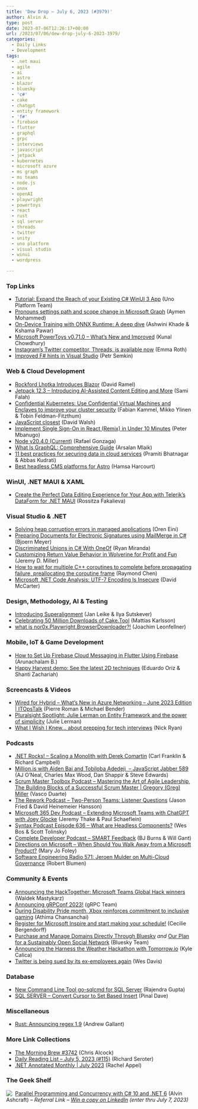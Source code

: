 ```yaml
---
title: 'Dew Drop – July 6, 2023 (#3979)'
author: Alvin A.
type: post
date: 2023-07-06T12:26:17+00:00
url: /2023/07/06/dew-drop-july-6-2023-3979/
categories:
  - Daily Links
  - Development
tags:
  - .net maui
  - agile
  - ai
  - astro
  - blazor
  - bluesky
  - 'c#'
  - cake
  - chatgpt
  - entity framework
  - 'f#'
  - firebase
  - flutter
  - graphql
  - grpc
  - interviews
  - javascript
  - jetpack
  - kubernetes
  - microsoft azure
  - ms graph
  - ms teams
  - node.js
  - onnx
  - openAI
  - playwright
  - powertoys
  - react
  - rust
  - sql server
  - threads
  - twitter
  - unity
  - uno platform
  - visual studio
  - winui
  - wordpress

---
```

### <a name="top"></a>Top Links

  * <a href="https://platform.uno/blog/developing-a-cross-platform-photo-viewer-a-step-by-step-tutorial/" target="_blank" rel="noopener">Tutorial: Expand the Reach of your Existing C# WinUI 3 App</a> (Uno Platform Team)
  * <a href="https://devblogs.microsoft.com/microsoft365dev/pronouns-settings-path-and-scope-change-in-microsoft-graph/" target="_blank" rel="noopener">Pronouns settings path and scope change in Microsoft Graph</a> (Aymen Mohammed)
  * <a href="https://cloudblogs.microsoft.com/opensource/2023/07/05/on-device-training-with-onnx-runtime-a-deep-dive/" target="_blank" rel="noopener">On-Device Training with ONNX Runtime: A deep dive</a> (Ashwini Khade & Kshama Pawar)
  * <a href="https://www.kunal-chowdhury.com/2023/07/powertoys-v0.71.0.html" target="_blank" rel="noopener">Microsoft PowerToys v0.71.0 &#8211; What&#8217;s New and Improved</a> (Kunal Chowdhury)
  * <a href="https://www.theverge.com/2023/7/5/23784263/instagram-threads-app-download-iphone-android" target="_blank" rel="noopener">Instagram’s Twitter competitor, Threads, is available now</a> (Emma Roth)
  * <a href="https://devblogs.microsoft.com/dotnet/improved-fsharp-hints-in-visual-studio/" target="_blank" rel="noopener">Improved F# hints in Visual Studio</a> (Petr Semkin)



### <a name="web"></a>Web & Cloud Development

  * <a href="https://visualstudiomagazine.com/articles/2023/07/05/blazor-intro.aspx" target="_blank" rel="noopener">Rockford Lhotka Introduces Blazor</a> (David Ramel)
  * <a href="https://jetpack.com/blog/jetpack-12-3/" target="_blank" rel="noopener">Jetpack 12.3 – Introducing AI-Assisted Content Editing and More</a> (Sami Falah)
  * <a href="https://kubernetes.io/blog/2023/07/06/confidential-kubernetes/" target="_blank" rel="noopener">Confidential Kubernetes: Use Confidential Virtual Machines and Enclaves to improve your cluster security</a> (Fabian Kammel, Mikko Ylinen & Tobin Feldman-Fitzthum)
  * <a href="https://davidwalsh.name/element-closest" target="_blank" rel="noopener">JavaScript closest</a> (David Walsh)
  * <a href="https://www.telerik.com/blogs/implement-single-sign-on-react-remix-under-10-minutes" target="_blank" rel="noopener">Implement Single Sign-On in React (Remix) in Under 10 Minutes</a> (Peter Mbanugo)
  * <a href="https://nodejs.org/en/blog/release/v20.4.0" target="_blank" rel="noopener">Node v20.4.0 (Current)</a> (Rafael Gonzaga)
  * <a href="https://dev.to/arsalanmee/what-is-graphql-comprehensive-guide-2i1d" target="_blank" rel="noopener">What Is GraphQL: Comprehensive Guide</a> (Arsalan Mlaik)
  * <a href="https://www.microsoft.com/en-us/security/blog/2023/07/05/11-best-practices-for-securing-data-in-cloud-services/" target="_blank" rel="noopener">11 best practices for securing data in cloud services</a> (Pramiti Bhatnagar & Abbas Kudrati)
  * <a href="http://blog.logrocket.com/best-headless-cms-platforms-astro/" target="_blank" rel="noopener">Best headless CMS platforms for Astro</a> (Hamsa Harcourt)



### <a name="silverlight"></a>WinUI, .NET MAUI & XAML

  * <a href="https://www.telerik.com/blogs/create-perfect-data-editing-experience-your-app-telerik-dataform-net-maui" target="_blank" rel="noopener">Create the Perfect Data Editing Experience for Your App with Telerik’s DataForm for .NET MAUI</a> (Rossitza Fakalieva)



### <a name="dotnet"></a>Visual Studio & .NET

  * <a href="https://ayende.com/blog/199682-B/solving-heap-corruption-errors-in-managed-applications?Key=9d558341-07d7-46a6-be46-f94cb752404e" target="_blank" rel="noopener">Solving heap corruption errors in managed applications</a> (Oren Eini)
  * <a href="https://www.textcontrol.com/blog/2023/07/05/preparing-documents-for-electronic-signatures-using-mailmerge-in-csharp/" target="_blank" rel="noopener">Preparing Documents for Electronic Signatures using MailMerge in C#</a> (Bjoern Meyer)
  * <a href="https://code-maze.com/csharp-discriminated-unions-with-oneof/" target="_blank" rel="noopener">Discriminated Unions in C# With OneOf</a> (Ryan Miranda)
  * <a href="https://jeremydmiller.com/2023/07/05/customizing-return-value-behavior-in-wolverine-for-profit-and-fun/" target="_blank" rel="noopener">Customizing Return Value Behavior in Wolverine for Profit and Fun</a> (Jeremy D. Miller)
  * <a href="https://devblogs.microsoft.com/oldnewthing/20230705-00/?p=108392" target="_blank" rel="noopener">How to wait for multiple C++ coroutines to complete before propagating failure, preallocating the coroutine frame</a> (Raymond Chen)
  * <a href="https://dotnettips.wordpress.com/2023/07/05/microsoft-net-code-analysis-utf-7-encoding-is-insecure/" target="_blank" rel="noopener">Microsoft .NET Code Analysis: UTF-7 Encoding Is Insecure</a> (David McCarter)



### <a name="design"></a>Design, Methodology, AI & Testing

  * <a href="https://openai.com/blog/introducing-superalignment" target="_blank" rel="noopener">Introducing Superalignment</a> (Jan Leike & Ilya Sutskever)
  * <a href="http://cakebuild.net/blog/2023/07/cake-tool-50-million-downloads" target="_blank" rel="noopener">Celebrating 50 Million Downloads of Cake.Tool</a> (Mattias Karlsson)
  * <a href="https://johnnys.news/2023/07/nor0x-Playwright-BrowserDownloader/" target="_blank" rel="noopener">what is nor0x.Playwright.BrowserDownloader?!</a> (Joachim Leonfellner)



### <a name="mobile"></a>Mobile, IoT & Game Development

  * <a href="https://www.freecodecamp.org/news/set-up-firebase-cloud-messaging-in-flutter/" target="_blank" rel="noopener">How to Set Up Firebase Cloud Messaging in Flutter Using Firebase</a> (Arunachalam B.)
  * <a href="https://blog.unity.com/games/happy-harvest-demo-latest-2d-techniques" target="_blank" rel="noopener">Happy Harvest demo: See the latest 2D techniques</a> (Eduardo Oriz & Shanti Zachariah)



### <a name="videos"></a>Screencasts & Videos

  * <a href="http://www.youtube.com/watch?v=1tC95V08Crc" target="_blank" rel="noopener">Wired for Hybrid &#8211; What&#8217;s New in Azure Networking &#8211; June 2023 Edition | ITOpsTalk</a> (Pierre Roman & Michael Bender)
  * <a href="https://www.youtube.com/watch?v=QtDINpuqugw&ab_channel=Pluralsight" target="_blank" rel="noopener">Pluralsight Spotlight: Julie Lerman on Entity Framework and the power of simplicity</a> (Julie Lerman)
  * <a href="http://www.youtube.com/watch?v=_jFtrTzI16A" target="_blank" rel="noopener">What I Wish I Knew&#8230; about prepping for tech interviews</a> (Nick Ryan)



### <a name="podcasts"></a>Podcasts

  * <a href="https://www.spreaker.com/user/16677006/dotnetrocks-1853-scaling-a-monolith" target="_blank" rel="noopener">.NET Rocks! &#8211; Scaling a Monolith with Derek Comartin</a> (Carl Franklin & Richard Campbell)
  * <a href="https://topenddevs.com/podcasts/javascript-jabber/episodes/million-js-with-aiden-bai-and-tobiloba-adedeji-jsj-589" target="_blank" rel="noopener">Million.js with Aiden Bai and Tobiloba Adedeji&nbsp; &#8211; JavaScript Jabber 589</a> (AJ O&#8217;Neal, Charles Max Wood, Dan Shappir & Steve Edwards)
  * <a href="https://scrummastertoolbox.libsyn.com/mastering-the-art-of-agile-leadership-the-building-blocks-of-a-successful-scrum-master-gregory-greg-miller" target="_blank" rel="noopener">Scrum Master Toolbox Podcast &#8211; Mastering the Art of Agile Leadership, The Building Blocks of a Successful Scrum Master | Gregory (Greg) Miller</a> (Vasco Duarte)
  * <a href="https://share.transistor.fm/s/16414931" target="_blank" rel="noopener">The Rework Podcast &#8211; Two-Person Teams: Listener Questions</a> (Jason Fried & David Heinemeier Hansson)
  * <a href="https://www.m365devpodcast.com/e/extending-microsoft-teams-with-chatgpt-with-joey-glocke/" target="_blank" rel="noopener">Microsoft 365 Dev Podcast &#8211; Extending Microsoft Teams with ChatGPT with Joey Glocke</a> (Jeremy Thake & Paul Schaeflein)
  * <a href="https://syntax.fm/show/636/what-are-headless-components" target="_blank" rel="noopener">Syntax Podcast Episode 636 &#8211; What are Headless Components?</a> (Wes Bos & Scott Tolinsky)
  * <a href="https://completedeveloperpodcast.com/smart-feedback/" target="_blank" rel="noopener">Complete Developer Podcast &#8211; SMART Feedback</a> (BJ Burns & Will Gant)
  * <a href="https://www.directionsonmicrosoft.com/when-should-you-walk-away-microsoft-product" target="_blank" rel="noopener">Directions on Microsoft &#8211; When Should You Walk Away from a Microsoft Product?</a> (Mary Jo Foley)
  * <a href="http://se-radio.net/se-radio-571-jeroen-mulder-on-multi-cloud-governance" target="_blank" rel="noopener">Software Engineering Radio 571: Jeroen Mulder on Multi-Cloud Governance</a> (Robert Blumen)



### <a name="events"></a>Community & Events

  * <a href="https://devblogs.microsoft.com/microsoft365dev/announcing-the-hacktogether-microsoft-teams-global-hack-winners/" target="_blank" rel="noopener">Announcing the HackTogether: Microsoft Teams Global Hack winners</a> (Waldek Mastykarz)
  * <a href="https://grpc.io/blog/grpconf-2023-announcement/" target="_blank" rel="noopener">Announcing gRPConf 2023!</a> (gRPC Team)
  * <a href="https://blogs.windows.com/windowsexperience/2023/07/05/during-disability-pride-month-xbox-reinforces-commitment-to-inclusive-gaming/" target="_blank" rel="noopener">During Disability Pride month, Xbox reinforces commitment to inclusive gaming</a> (Athima Chansanchai)
  * <a href="https://techcommunity.microsoft.com/t5/partner-updates-denmark-iceland/register-for-microsoft-inspire-and-start-making-your-schedule/ba-p/3865780" target="_blank" rel="noopener">Register for Microsoft Inspire and start making your schedule!</a> (Cecilie Bergendorff)
  * <a href="https://blueskyweb.xyz/blog/7-05-2023-namecheap" target="_blank" rel="noopener">Purchase and Manage Domains Directly Through Bluesky</a> _and_ <a href="https://blueskyweb.xyz/blog/7-05-2023-business-plan" target="_blank" rel="noopener">Our Plan for a Sustainably Open Social Network</a> (Bluesky Team)
  * <a href="https://blog.postman.com/announcing-harness-the-weather-hackathon-with-tomorrow-io/" target="_blank" rel="noopener">Announcing the Harness the Weather Hackathon with Tomorrow.io</a> (Kyle Calica)
  * <a href="https://www.theverge.com/2023/7/5/23784760/twitter-lawsuit-arbitration-laid-off-employees-jams-musk" target="_blank" rel="noopener">Twitter is being sued by its ex-employees again</a> (Wes Davis)



### <a name="sql"></a>Database

  * <a href="https://www.mssqltips.com/sqlservertip/7712/go-sqlcmd-sql-queries-scripts-automation/" target="_blank" rel="noopener">New Command Line Tool go-sqlcmd for SQL Server</a> (Rajendra Gupta)
  * <a href="https://blog.sqlauthority.com/2023/07/06/sql-server-convert-cursor-to-set-based-insert/?utm_source=rss&utm_medium=rss&utm_campaign=sql-server-convert-cursor-to-set-based-insert" target="_blank" rel="noopener">SQL SERVER – Convert Cursor to Set Based Insert</a> (Pinal Dave)



### <a name="misc"></a>Miscellaneous

  * <a href="https://blog.rust-lang.org/2023/07/05/regex-1.9.html" target="_blank" rel="noopener">Rust: Announcing regex 1.9</a> (Andrew Gallant)



### <a name="links"></a>More Link Collections

  * <a href="https://blog.cwa.me.uk/2023/07/06/the-morning-brew-3742/" target="_blank" rel="noopener">The Morning Brew #3742</a> (Chris Alcock)
  * <a href="https://seroter.com/2023/07/05/daily-reading-list-july-5-2023-115/" target="_blank" rel="noopener">Daily Reading List – July 5, 2023 (#115)</a> (Richard Seroter)
  * <a href="https://blog.jetbrains.com/dotnet/2023/07/05/net-annotated-monthly-july-2023/" target="_blank" rel="noopener">.NET Annotated Monthly | July 2023</a> (Rachel Appel)



### <a name="shelf"></a>The Geek Shelf

<a href="https://www.amazon.com/dp/1803243678/?tag=amavin-20" target="_blank" rel="noopener"><img decoding="async" align="left" style="margin: 0px 4px 0px 0px; border: 0px currentcolor; border-image: none; float: left; display: inline; background-image: none;" src="https://m.media-amazon.com/images/I/51JILwx8jkL._SS135_.jpg" border="0" /></a>&nbsp;<a href="https://www.amazon.com/dp/1803243678/?tag=amavin-20" target="_blank" rel="noopener">Parallel Programming and Concurrency with C# 10 and .NET 6</a> (Alvin Ashcraft) _&#8211; Referral Link &#8211; <a href="https://www.linkedin.com/feed/update/urn:li:activity:7080562175760551936/" target="_blank" rel="noopener">Win a copy on LinkedIn</a> (enter thru July 7, 2023)_